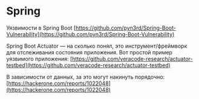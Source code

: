 # Spring

Уязвимости в Spring Boot [https://github.com/pyn3rd/Spring-Boot-Vulnerability](https://github.com/pyn3rd/Spring-Boot-Vulnerability)

Spring Boot Actuator — на сколько понял, это инструмент/фреймворк для отслеживания состояния приложения. Вот простой  пример уязвимого приложения: [https://github.com/veracode-research/actuator-testbed](https://github.com/veracode-research/actuator-testbed)

В зависимости от данных, за это могут накинуть порядочно: [https://hackerone.com/reports/1022048](https://hackerone.com/reports/1022048)
